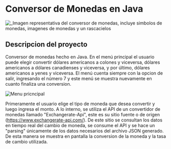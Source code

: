 <h1> Conversor de Monedas en Java </h1>


![_Imagen representativa del conversor de monedas, incluye simbolos de monedas, imagenes de monedas y un rascacielos](https://github.com/escordigan/ConversorDeMonedas/assets/149540525/cd08c44f-a2ff-44e9-94e0-290f5e427dd8)


<h2 align="left"> Descripcion del proyecto </h2>

Conversor de monedas hecho en Java.
En el menú principal el usuario puede elegir convertir dólares americanos a colones y viceversa, dólares americanos a dólares canadienses y viceversa, y por último, dólares americanos a yenes y viceversa.
El menú cuenta siempre con la opcion de salir, ingresando el número 7 y este menú se muestra nuevamente en cuanto finaliza una conversion.

![Menu pricncipal](https://github.com/escordigan/ConversorDeMonedas/assets/149540525/148309ed-6c37-4baf-bf3f-9d1332f618a6)

Primeramente el usuario elige el tipo de moneda que desea convertir y luego ingresa el monto.
A lo interno, se utiliza el API de un convertidor de monedas llamado "Exchangerate-Api", este es su sitio fuente o de origen (https://www.exchangerate-api.com/). De este sitio se consultan los datos en tiempo real del cambio de moneda, se consume el API y se hace un "parsing" únicamente de los datos necesarios del archivo JSON generado. 
De esta manera se muestra en pantalla la conversion de la moneda y la tasa de cambio utilizada.
